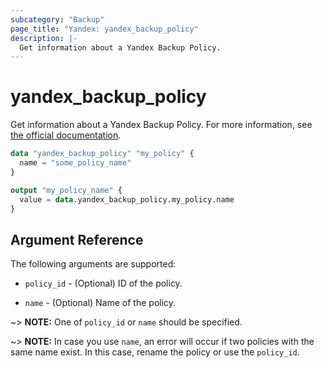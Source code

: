 ```yaml
---
subcategory: "Backup"
page_title: "Yandex: yandex_backup_policy"
description: |-
  Get information about a Yandex Backup Policy.
---
```



# yandex_backup_policy




Get information about a Yandex Backup Policy. For more information, see [the official documentation](https://yandex.cloud/docs/backup/concepts/policy).

```terraform
data "yandex_backup_policy" "my_policy" {
  name = "some_policy_name"
}

output "my_policy_name" {
  value = data.yandex_backup_policy.my_policy.name
}
```

## Argument Reference

The following arguments are supported:

* `policy_id` - (Optional) ID of the policy.

* `name` - (Optional) Name of the policy.

~> **NOTE:** One of `policy_id` or `name` should be specified.

~> **NOTE:** In case you use `name`, an error will occur if two policies with the same name exist. In this case, rename the policy or use the `policy_id`.
